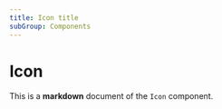 ```yaml
---
title: Icon title
subGroup: Components
---
```


# Icon

This is a **markdown** document of the `Icon` component.

<Demo src="./demos/demo1.tsx" />

<TsInfo src="./index.tsx" name="IconProps" />
